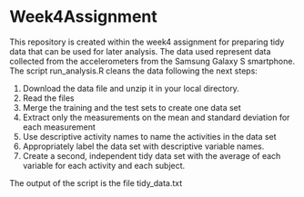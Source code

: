 # Week4Assignment

This repository is created within the week4 assignment for preparing tidy data that can be used for later analysis.
The data used represent data collected from the accelerometers from the Samsung Galaxy S smartphone.
The script run_analysis.R cleans the data following the next steps:
1. Download the data file and unzip it in your local directory.
2. Read the files
3. Merge the training and the test sets to create one data set
4. Extract only the measurements on the mean and standard deviation for each measurement
5. Use descriptive activity names to name the activities in the data set
6. Appropriately label the data set with descriptive variable names.
7. Create a second, independent tidy data set with the average of each variable for each activity and each subject.

The output of the script is the file tidy_data.txt
